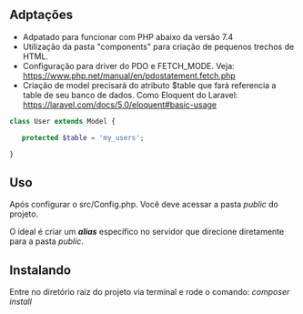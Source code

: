 ## Adptações
 - Adpatado para funcionar com PHP abaixo da versão 7.4
 - Utilização da pasta "components" para criação de pequenos trechos de HTML.
 - Configuração para driver do PDO e FETCH_MODE. Veja: https://www.php.net/manual/en/pdostatement.fetch.php
 - Criação de model precisará do atributo $table que fará referencia a table de seu banco de dados. Como Eloquent do Laravel: https://laravel.com/docs/5.0/eloquent#basic-usage
 
 ```php
 class User extends Model {

    protected $table = 'my_users';

}
```

## Uso
Após configurar o src/Config.php. Você deve acessar a pasta *public* do projeto.

O ideal é criar um ***alias*** específico no servidor que direcione diretamente para a pasta *public*.

## Instalando
Entre no diretório raiz do projeto via terminal e rode o comando:
*composer install*
